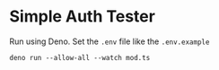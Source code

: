 # Simple Auth Tester

Run using Deno. Set the `.env` file like the `.env.example`

```
deno run --allow-all --watch mod.ts
```
